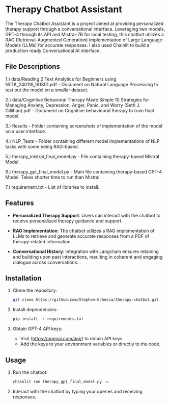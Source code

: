 # Therapy Chatbot Assistant

The Therapy Chatbot Assistant is a project aimed at providing personalized therapy support through a conversational interface. Leveraging two models, GPT-4 through its API and Mistral-7B for local testing, this chatbot utilizes a RAG (Retrieval-Augmented Generation) implementation of Large Language Models (LLMs) for accurate responses.
I also used Chainlit to build a production ready Conversational AI interface.

## File Descriptions
1.) data/Reading 2 Text Analytics for Beginners using NLTK_240116_161801.pdf - Document on Natural Language Processing to test out the model on a smaller dataset.

2.) data/Cognitive Behavioral Therapy Made Simple 10 Strategies for Managing Anxiety, Depression, Anger, Panic, and Worry (Seth J. Gillihan).pdf - Document on Cognitive behavioural therapy to train final model.

3.) Results - Folder containing screenshots of implementation of the model on a user interface.

4.) NLP_Tests - Folder containing different model implementations of NLP tasks with some being RAG-based.

5.) therapy_mistral_final_model.py - File containing therapy-based Mistral Model. 

6.) therapy_gpt_final_model.py - Main file containing therapy-based GPT-4 Model. Takes shorter time to run than Mistral.

7.) requirement.txt - List of libraries to install.

## Features

- **Personalized Therapy Support**: Users can interact with the chatbot to receive personalized therapy guidance and support.
  
- **RAG Implementation**: The chatbot utilizes a RAG implementation of LLMs to retrieve and generate accurate responses from a PDF of therapy-related information.

- **Conversational History**: Integration with Langchain ensures retaining and building upon past interactions, resulting in coherent and engaging dialogue across conversations.
.

## Installation

1. Clone the repository:
    ```bash
    git clone https://github.com/Stephen-Echessa/therapy-chatbot.git
    ```

2. Install dependencies:
    ```bash
    pip install -r requirements.txt
    ```

3. Obtain GPT-4 API keys:
    - Visit (https://openai.com/api/) to obtain API keys.
    - Add the keys to your environment variables or directly to the code.

## Usage

1. Run the chatbot:
    ```bash
    chainlit run therapy_gpt_final_model.py -w
    ```

2. Interact with the chatbot by typing your queries and receiving responses.
